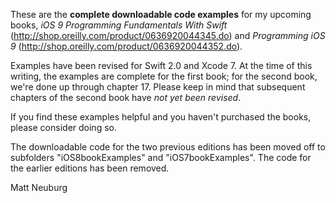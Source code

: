 
These are the **complete downloadable code examples** for my upcoming books, _iOS 9 Programming Fundamentals With Swift_ (<http://shop.oreilly.com/product/0636920044345.do>) and _Programming iOS 9_ (<http://shop.oreilly.com/product/0636920044352.do>).

Examples have been revised for Swift 2.0 and Xcode 7. At the time of this writing, the examples are complete for the first book; for the second book, we're done up through chapter 17. Please keep in mind that subsequent chapters of the second book have _not yet been revised_.

If you find these examples helpful and you haven't purchased the books, please consider doing so.

The downloadable code for the two previous editions has been moved off to subfolders "iOS8bookExamples" and "iOS7bookExamples". The code for the earlier editions has been removed.

Matt Neuburg

